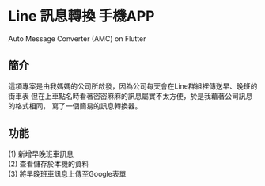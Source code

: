 # Line 訊息轉換 手機APP
Auto Message Converter (AMC) on Flutter

## 簡介
這項專案是由我媽媽的公司所啟發，因為公司每天會在Line群組裡傳送早、晚班的街車表
但在上車點名時看著密密麻麻的訊息屬實不太方便，於是我藉著公司訊息的格式相同，
寫了一個簡易的訊息轉換器。

## 功能
 (1) 新增早晚班車訊息  
 (2) 查看儲存於本機的資料  
 (3) 將早晚班車訊息上傳至Google表單  
